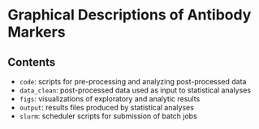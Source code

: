 #  Graphical Descriptions of Antibody Markers

## Contents

* `code`: scripts for pre-processing and analyzing post-processed data
* `data_clean`: post-processed data used as input to statistical analyses
* `figs`: visualizations of exploratory and analytic results
* `output`: results files produced by statistical analyses
* `slurm`: scheduler scripts for submission of batch jobs

